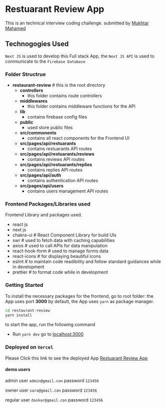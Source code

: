 # Restuarant Review App

This is an technical interview coding challenge. submitted by [Mukhtar Mahamed](https://github.com/janogale)

## Technogogies Used

`Next JS` is used to develop this Full stack App, the `Next JS API` is used to communicate to the `Firebase Database`

### **Folder Structrue**

- **restaurant-review** # this is the root directory
  - **controllers**
    - this folder contains route controllers
  - **middlewares**
    - this folder contains middleware functions for the API
  - **lib**
    - contains firebase config files
  - **public**
    - used store public files
  - **src/commonents**
    - contains all react components for the Frontend UI
  - **src/pages/api/restuarants**
    - contains restuarants API routes
  - **src/pages/api/restuarants/reviews**
    - contains reviews API routes
  - **src/pages/api/restuarants/replies**
    - contains replies API routes
  - **src/pages/api/auth**
    - contains authentication API routes
  - **src/pages/api/users**
    - contains users management API routes

### **Frontend Packages/Libraries used**

Frontend Library and packages used.

- react js
- next js
- chakra-ui # React Component Library for build UIs
- swr # used to fetch data with caching capabilities
- axios # used to call APIs for data manipulation
- react-hook-form # used to manage forms data
- react-icons # for displaying beautiful icons
- eslint # to maintain code readibility and follow standard guidances while in development
- prettier # to format code while in development

### Getting Started

To install the necessary packages for the frontend, go to root folder:
the App uses port **3000** by default, the App uses `yarn` as package manager.

```bash
cd restaurant-review
yarn install
```

to start the app, run the following command

- Run `yarn dev` go to [localhost:3000](http:localhost:3000)

### Deployed on `Vercel`

Please Click this link to see the deployed App [Restuarant Review App](https://restuarantreview.vercel.app/)

#### demo users

admin user `admin@gmail.con` password `123456`

owner user `sara@gmail.con` password `123456`

regular user `daskar@gmail.con` password `123456`
